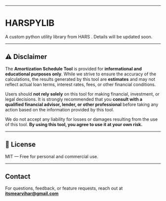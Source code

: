 
---


# HARSPYLIB

A custom python utility library from HARS . Details will be updated soon.

---

## ⚠️ Disclaimer

The **Amortization Schedule Tool** is provided for **informational and educational purposes only**. While we strive to ensure the accuracy of the calculations, the results generated by this tool are **estimates** and may not reflect actual loan terms, interest rates, fees, or other financial conditions.

Users should **not rely solely** on this tool for making financial, investment, or legal decisions. It is strongly recommended that you **consult with a qualified financial advisor, lender, or other professional** before taking any action based on the information provided by this tool.

We do not accept any liability for losses or damages resulting from the use of this tool. **By using this tool, you agree to use it at your own risk.**

---

## 📄 License

MIT — Free for personal and commercial use.

---

## Contact

For questions, feedback, or feature requests, reach out at **[itsmearvihar@gmail.com](mailto:itsmearvihar@gmail.com)**

